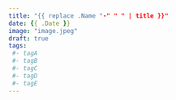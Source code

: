```yaml
---
title: "{{ replace .Name "-" " " | title }}"
date: {{ .Date }}
image: "image.jpeg"
draft: true
tags:
 #- tagA
 #- tagB
 #- tagC
 #- tagD
 #- tagE
---
```

